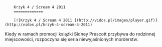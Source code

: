 
        Krzyk 4 / Scream 4 2011 
        =============
        
        [![Krzyk 4 / Scream 4 2011 ](http://vidos.pl/images/player.gif)](http://vidos.pl/krzyk-4-scream-4-2011)
        
        
 Kiedy w ramach promocji książki Sidney Prescott przybywa do rodzinnej miejscowości, rozpoczyna się seria niewyjaśnionych morderstw.
    